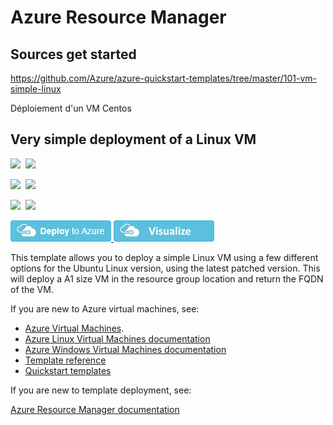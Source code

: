 # Azure Resource Manager

## Sources get started
https://github.com/Azure/azure-quickstart-templates/tree/master/101-vm-simple-linux

Déploiement d'un VM Centos




## Very simple deployment of a Linux VM

<IMG SRC="https://azurequickstartsservice.blob.core.windows.net/badges/101-vm-simple-linux/PublicLastTestDate.svg" />&nbsp;
<IMG SRC="https://azurequickstartsservice.blob.core.windows.net/badges/101-vm-simple-linux/PublicDeployment.svg" />&nbsp;

<IMG SRC="https://azurequickstartsservice.blob.core.windows.net/badges/101-vm-simple-linux/FairfaxLastTestDate.svg" />&nbsp;
<IMG SRC="https://azurequickstartsservice.blob.core.windows.net/badges/101-vm-simple-linux/FairfaxDeployment.svg" />&nbsp;

<IMG SRC="https://azurequickstartsservice.blob.core.windows.net/badges/101-vm-simple-linux/BestPracticeResult.svg" />&nbsp;
<IMG SRC="https://azurequickstartsservice.blob.core.windows.net/badges/101-vm-simple-linux/CredScanResult.svg" />&nbsp;

<a href="https://portal.azure.com/#create/Microsoft.Template/uri/https%3A%2F%2Fraw.githubusercontent.com%2FAzure%2Fazure-quickstart-templates%2Fmaster%2F101-vm-simple-linux%2Fazuredeploy.json" target="_blank">
    <img src="https://raw.githubusercontent.com/Azure/azure-quickstart-templates/master/1-CONTRIBUTION-GUIDE/images/deploytoazure.png"/>
</a>
<a href="http://armviz.io/#/?load=https%3A%2F%2Fraw.githubusercontent.com%2FAzure%2Fazure-quickstart-templates%2Fmaster%2F101-vm-simple-linux%2Fazuredeploy.json" target="_blank">
    <img src="https://raw.githubusercontent.com/Azure/azure-quickstart-templates/master/1-CONTRIBUTION-GUIDE/images/visualizebutton.png"/>
</a>

This template allows you to deploy a simple Linux VM using a few different options for the Ubuntu Linux version, using the latest patched version. This will deploy a A1 size VM in the resource group location and return the FQDN of the VM.

If you are new to Azure virtual machines, see:

- [Azure Virtual Machines](https://azure.microsoft.com/services/virtual-machines/).
- [Azure Linux Virtual Machines documentation](https://docs.microsoft.com/azure/virtual-machines/linux/)
- [Azure Windows Virtual Machines documentation](https://docs.microsoft.com/azure/virtual-machines/windows/)
- [Template reference](https://docs.microsoft.com/azure/templates/microsoft.compute/allversions)
- [Quickstart templates](https://azure.microsoft.com/resources/templates/?resourceType=Microsoft.Compute&pageNumber=1&sort=Popular)

If you are new to template deployment, see:

[Azure Resource Manager documentation](https://docs.microsoft.com/azure/azure-resource-manager/)


